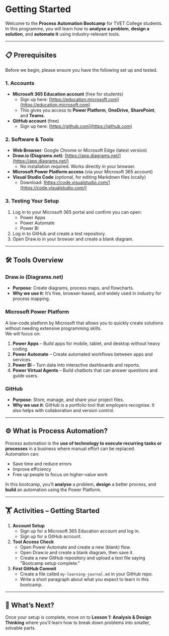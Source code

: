 # Getting Started

Welcome to the **Process Automation Bootcamp** for TVET College students.  
In this programme, you will learn how to **analyse a problem**, **design a solution**, and **automate it** using industry-relevant tools.

---

## 📋 Prerequisites

Before we begin, please ensure you have the following set up and tested.

### 1. Accounts
- **Microsoft 365 Education account** (free for students)  
  - Sign up here: [https://education.microsoft.com](https://education.microsoft.com)  
  - This gives you access to **Power Platform**, **OneDrive**, **SharePoint**, and **Teams**.
- **GitHub account** (free)  
  - Sign up here: [https://github.com](https://github.com)

### 2. Software & Tools
- **Web Browser**: Google Chrome or Microsoft Edge (latest version)
- **Draw.io (Diagrams.net)**: [https://app.diagrams.net/](https://app.diagrams.net/)  
  - No installation required. Works directly in your browser.
- **Microsoft Power Platform access** (via your Microsoft 365 account)
- **Visual Studio Code** (optional, for editing Markdown files locally)  
  - Download: [https://code.visualstudio.com/](https://code.visualstudio.com/)

### 3. Testing Your Setup
1. Log in to your Microsoft 365 portal and confirm you can open:
   - Power Apps
   - Power Automate
   - Power BI
2. Log in to GitHub and create a test repository.
3. Open Draw.io in your browser and create a blank diagram.

---

## 🛠 Tools Overview

### **Draw.io (Diagrams.net)**
- **Purpose**: Create diagrams, process maps, and flowcharts.
- **Why we use it**: It’s free, browser-based, and widely used in industry for process mapping.

### **Microsoft Power Platform**
A low-code platform by Microsoft that allows you to quickly create solutions without needing extensive programming skills.  
We will focus on:

1. **Power Apps** – Build apps for mobile, tablet, and desktop without heavy coding.
2. **Power Automate** – Create automated workflows between apps and services.
3. **Power BI** – Turn data into interactive dashboards and reports.
4. **Power Virtual Agents** – Build chatbots that can answer questions and guide users.

### **GitHub**
- **Purpose**: Store, manage, and share your project files.
- **Why we use it**: GitHub is a portfolio tool that employers recognise. It also helps with collaboration and version control.

---

## ⚙️ What is Process Automation?

Process automation is the **use of technology to execute recurring tasks or processes** in a business where manual effort can be replaced.  
Automation can:
- Save time and reduce errors
- Improve efficiency
- Free up people to focus on higher-value work

In this bootcamp, you’ll **analyse** a problem, **design** a better process, and **build** an automation using the Power Platform.

---

## 🏋️ Activities – Getting Started

1. **Account Setup**
   - Sign up for a Microsoft 365 Education account and log in.
   - Sign up for a GitHub account.
2. **Tool Access Check**
   - Open Power Automate and create a new (blank) flow.
   - Open Draw.io and create a blank diagram, then save it.
   - Create a new GitHub repository and upload a text file saying "Bootcamp setup complete."
3. **First GitHub Commit**
   - Create a file called `my-learning-journal.md` in your GitHub repo.
   - Write a short paragraph about what you expect to learn in this bootcamp.

---

## 🚀 What’s Next?

Once your setup is complete, move on to **Lesson 1: Analysis & Design Thinking** where you’ll learn how to break down problems into smaller, solvable parts.
